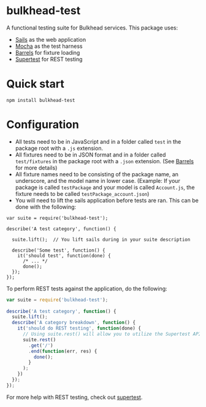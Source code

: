 bulkhead-test
=============

A functional testing suite for Bulkhead services.  This package uses:

* [Sails](https://github.com/balderdashy/sails) as the web application
* [Mocha](https://github.com/visionmedia/mocha) as the test harness
* [Barrels](https://github.com/bredikhin/barrels) for fixture loading
* [Supertest](https://github.com/visionmedia/supertest) for REST testing

# Quick start

```npm install bulkhead-test```

# Configuration

* All tests need to be in JavaScript and in a folder called ```test``` in the package root with a ```.js``` extension.
* All fixtures need to be in JSON format and in a folder called ```test/fixtures``` in the package root with a ```.json``` extension.  (See [Barrels](https://github.com/bredikhin/barrels) for more details)
* All fixture names need to be consisting of the package name, an underscore, and the model name in lower case.  (Example: If your package is called ```testPackage``` and your model is called ```Account.js```, the fixture needs to be called ```testPackage_account.json```)
* You will need to lift the sails application before tests are ran.  This can be done with the following:

```
var suite = require('bulkhead-test');
  
describe('A test category', function() {

  suite.lift();  // You lift sails during in your suite description

  describe('Some test', function() {
  	it('should test', function(done) {
      /* ... */
      done();
  });
});
```

To perform REST tests against the application, do the following:

```javascript
var suite = require('bulkhead-test');
  
describe('A test category', function() {
  suite.lift();
  describe('A category breakdown', function() {
    it('should do REST testing', function(done) {
      // Using suite.rest() will allow you to utilize the Supertest API
      suite.rest()
        .get('/')
        .end(function(err, res) {
          done();
        }
      );
    })
  });
});
```
For more help with REST testing, check out [supertest](https://github.com/visionmedia/supertest).